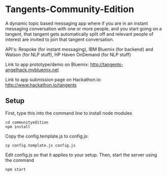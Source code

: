 # Tangents-Community-Edition

A dynamic topic based messaging app where if you are in an instant messaging conversation with one or more people, and you start going on a tangent, that tangent gets automatically split off and relevant people of interest are invited to join that tangent conversation.

API's: Respoke (for instant messaging), IBM Bluemix (for backend) and Watson (for NLP stuff), HP Haven OnDemand (for NLP stuff)

Link to app prototype/demo on Bluemix: http://tangents-angelhack.mybluemix.net

Link to app submission page on Hackathon.io: http://www.hackathon.io/tangents

## Setup

First, type this into the command line to install node modules

    cd communityedition
    npm install

Copy the config.template.js to config.js:

    cp config.template.js config.js

Edit config.js so that it applies to your setup. Then, start the server using the command

    npm start
